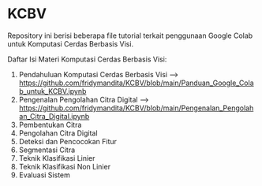 # KCBV

Repository ini berisi beberapa file tutorial terkait penggunaan Google Colab untuk Komputasi Cerdas Berbasis Visi.

Daftar Isi Materi Komputasi Cerdas Berbasis Visi:

1. Pendahuluan Komputasi Cerdas Berbasis Visi --> https://github.com/fridymandita/KCBV/blob/main/Panduan_Google_Colab_untuk_KCBV.ipynb
2. Pengenalan Pengolahan Citra Digital --> https://github.com/fridymandita/KCBV/blob/main/Pengenalan_Pengolahan_Citra_Digital.ipynb
3. Pembentukan Citra
4. Pengolahan Citra Digital
5. Deteksi dan Pencocokan Fitur
6. Segmentasi Citra
7. Teknik Klasifikasi Linier
8. Teknik Klasifikasi Non Linier
9. Evaluasi Sistem 


